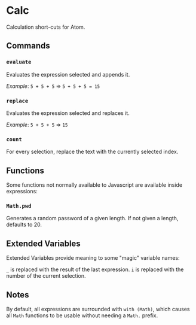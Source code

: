# Calc

Calculation short-cuts for Atom.

## Commands

### `evaluate`

Evaluates the expression selected and appends it.

*Example*:
`5 + 5 + 5` => `5 + 5 + 5 = 15`

### `replace`

Evaluates the expression selected and replaces it.

*Example*:
`5 + 5 + 5` => `15`

### `count`

For every selection, replace the text with the currently selected index.

## Functions

Some functions not normally available to Javascript are available inside
expressions:

### `Math.pwd`

Generates a random password of a given length.
If not given a length, defaults to 20.

## Extended Variables

Extended Variables provide meaning to some "magic" variable names:

`_` is replaced with the result of the last expression.
`i` is replaced with the number of the current selection.

## Notes

By default, all expressions are surrounded with `with (Math)`, which causes
all `Math` functions to be usable without needing a `Math.` prefix.
